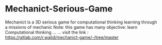 # Mechanict-Serious-Game
Mechanict is a 3D serious game for computational thinking learning through a missions of mechanic 
Note: this game has many objective: learn Computational thinking
  ...
  ...
  visit the link :
  https://gitlab.com/r.walid/mechanict-game/-/tree/master
